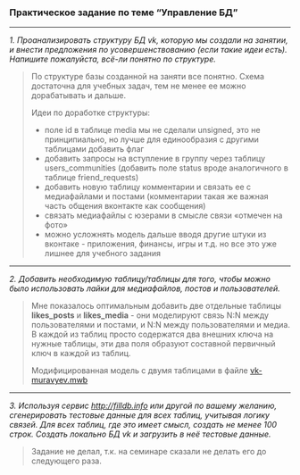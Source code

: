 ### Практическое задание по теме “Управление БД”

--- 
*1. Проанализировать структуру БД vk, которую мы создали на занятии, и внести предложения по усовершенствованию (если такие идеи есть). Напишите пожалуйста, всё-ли понятно по структуре.*

> По структуре базы созданной на заняти все понятно. Схема достаточна для учебных задач, тем не менее ее можно дорабатывать и дальше.
> 
> Идеи по доработке структуры:
> - поле id в таблице media мы не сделали unsigned, это не принципиально, но лучше для единообразия с другими таблицами добавить флаг
> - добавить запросы на вступление в группу через таблицу users_communities (добавить поле status вроде аналогичного в таблице friend_requests)
> - добавить новую таблицу комментарии и связать ее с медиафайлами и постами (комментарии такая же важная часть общения вконтакте как сообщения)
> - связать медиафайлы с юзерами в смысле связи «отмечен на фото»
> - можно усложнять модель дальше вводя другие штуки из вконтаке - приложения, финансы, игры и т.д. но все это уже лишнее для учебного задания


---
*2. Добавить необходимую таблицу/таблицы для того, чтобы можно было 
использовать лайки для медиафайлов, постов и пользователей.*

> Мне показалось оптимальным добавить две отдельные таблицы **likes_posts** и **likes_media** - они моделируют связь
> N:N между пользователями и постами, и N:N между пользователями и медиа.
> В каждой из таблиц просто содержатся два внешних ключа на нужные таблицы, эти два поля образуют составной первичный ключ в каждой из таблиц.
>
> Модифицированная модель с двумя таблицами в файле [vk-muravyev.mwb](vk-muravyev.mwb)

---
*3.	Используя сервис http://filldb.info или другой по вашему желанию, сгенерировать тестовые данные для всех таблиц, учитывая логику связей. Для всех таблиц, где это имеет смысл, создать не менее 100 строк. Создать локально БД vk и загрузить в неё тестовые данные.*
> Задание не делал, т.к. на семинаре сказали не делать его до следующего раза.